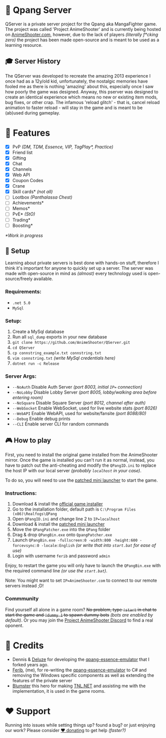 # 🔫 Qpang Server

QServer is a private server project for the Qpang aka MangaFighter game. The project was called 'Project AnimeShooter' and is currently being hosted on [AnimeShooter.com](https://animeshooter.com), however, due to the lack of players _(literally f*cking zero)_ the project has been made open-source and is meant to be used as a learning resource.

## 🎓 Server History

The QServer was developed to recreate the amazing 2013 experience I once had as a 12y/old kid, unfortunately, the nostalgic memories have fooled me as there is nothing 'amazing' about this, especially once I saw how poorly the game was designed. Anyway, this pserver was designed to create an identical experience which means no new or existing item mods, bug fixes, or other crap. The infamous 'reload glitch' - that is, cancel reload animation to faster reload - will stay in the game and is meant to be (ab)used during gameplay.

# 📃 Features
- [x] PvP _(DM, TDM, Essence, VIP, TagPlay*, Practice)_
- [x] Friend list
- [x] Gifting
- [x] Chat
- [x] Channels
- [x] Web API
- [x] Coupon Codes
- [x] Crane
- [x] Skill cards* _(not all)_
- [ ] Lootbox _(Panthalassa Chest)_
- [ ] Achievements*
- [ ] Memos*
- [ ] PvE* _(StO)_
- [ ] Trading*
- [ ] Boosting*

_*Work in progress_

## 📐 Setup
Learning about private servers is best done with hands-on stuff, therefore I think it's important for anyone to quickly set up a server. The server was made with open-source in mind as _(almost)_ every technology used is open-source/freely available.

### Requirements:
 - `.net 5.0`
 - `MySql`

### Setup:
1. Create a MySql database
2. Run all `sql_dump` exports in your new database
3. `git clone https://github.com/AnimeShooter/QServer.git`
4. `cd QServer`
5. `cp connstring_example.txt connstring.txt`
6. `vim connstring.txt` *(write MySql credentials here)*
7. `dotnet run -c Release`

### Server Args:
- `--NoAuth` Disable Auth Server _(port 8003, initial `IP=` connection)_
- `--NoLobby` Disable Lobby Server _(port 8005, lobby/walking area before entering room)_
- `--NoSquare` Disable Square Server _(port 8012, channel after auth)_
- `--WebSocket` Enable WebSocket, used for live website stats _(port 8026)_
- `--WebAPI` Enable WebAPI, used for website/fansite _(port 8088/80)_
- `--Debug` Enable debug prints
- `--CLI` Enable server CLI for random commands

## 🎮 How to play
First, you need to install the original game installed from the AnimeShooter mirror. Once the game is installed you can't run it as normal, instead, you have to patch out the anti-cheating and modify the `QPangID.ini` to replace the host IP with our local server _(probably `localhost` in your case)_.

To do so, you will need to use the [patched mini launcher](https://github.com/AnimeShooter/QPangMiniLauncher) to start the game.

### Instructions:
1. Download & install the [official game installer](https://animeshooter.com/download/QPangSetup.exe)
2. Go to the installation folder, default path is `C:\Program Files (x86)\Realfogs\QPang`
3. Open `QPangID.ini` and change line 2 to `IP=localhost`
4. Download & install the [patched mini launcher](https://github.com/AnimeShooter/QPangMiniLauncher)
5. Move the `QPangPatcher.exe` into the `QPang` folder
6. Drag & drop `QPangBin.exe` onto `QpangPatcher.exe`
7. Launch `QPangBin.exe -fullscreen:0 -width:800 -height:600 -forcevsync:0 -locale:English` _(or write that into `start.bat` for ease of use)_
8. Login with username `ferib` and password `admin`

Enjoy, to restart the game you will only have to launch the `QPangBin.exe` with the required command line _(or use the `start.bat`)_.

Note: You might want to set `IP=AnimeShooter.com` to connect to our remote servers instead ;D!

### Commmunity
Find yourself all alone in a game room? ~~No problem, type `!start` in chat to start the game and `!dummy 1` to spawn dummy bots~~ _(bots are enabled by default)_. Or you may join the [Project AnimeShooter Discord](https://discord.gg/sUbpE5Qm3n) to find a real oponent.

# 🙈 Credits

- Dennis & [Deluze](https://github.com/Deluze) for developing the [qpang-essence-emulator](https://github.com/ferib/qpang-essence-emulator) that I forked years ago.
- [Ferib](https://ferib.dev/), (me), for re-writing the [qpang-essence-emulator](https://github.com/ferib/qpang-essence-emulator) to C# and removing the Windows specific components as well as extending the features of the private server
- [Blumster](https://github.com/Blumster) this hero for making [TNL.NET](https://github.com/Blumster/TNL.NET) and assisting me with the implementation, it is used in the game rooms.

# ♥ Support
Running into issues while setting things up? found a bug? or just enjoying our work? Please consider [♥ donating](https://github.com/sponsors/ferib) to get help _(faster?)_